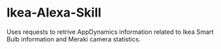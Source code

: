 # Ikea-Alexa-Skill
Uses requests to retrive AppDynamics information related to Ikea Smart Bulb information and Meraki camera statistics.
